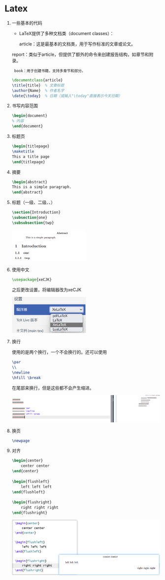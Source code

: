 # Latex

1. 一些基本的代码

    + LaTeX提供了多种文档类（document classes）：
    
        article：这是最基本的文档类，用于写作标准的文章或论文。
    
    report：类似于article，但提供了额外的命令来创建报告结构，如章节和附录。
    
        book：用于创建书籍，支持多章节和部分。
    
    ~~~latex
    \documentclass{article}
    \title{title}  % 文章标题
    \author{Name}  % 作者名字
    \date{\today}  % 日期（或输入"\today"直接表示今天日期）
    ~~~
    
2. 书写内容范围

    ~~~latex
    \begin{document}
    % 内容
    \end{document}
    ~~~

3. 标题页

    ~~~latex
    \begin{titlepage}
    \maketitle
    This a title page 
    \end{titlepage}
    ~~~

4. 摘要

    ~~~latex
    \begin{abstract}
    This is a simple paragraph.
    \end{abstract}
    ~~~

5. 标题（一级、二级、、）

    ~~~latex
    \section{Introduction}
    \subsection{one}
    \subsubsection{twp}
    ~~~

    <img src="eg.png" width=50%>

    

6. 使用中文

    ~~~latex
    \usepackage{xeCJK}
    ~~~

    之后更改设置，将编辑器改为xeCJK

    <img src="./use_chinese.png" width=50% height=50%>

7. 换行

    使用的是两个换行，一个不会换行的。还可以使用

    ~~~latex
    \par
    \\
    \newline
    \hfill \break
    ~~~

    在尾部来换行，但是这些都不会产生缩进。

    <img src="缩进.png">

8. 换页

    ~~~latex
    \newpage
    ~~~

9. 对齐

    ~~~latex
    \begin{center}
        center center
    \end{center}
    
    \begin{flushleft}
        left left left
    \end{flushleft}
    
    \begin{flushright}
        right right right
    \end{flushright}
    ~~~

    <img src="对齐.png">

    

    